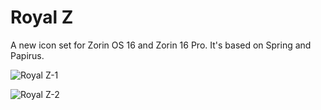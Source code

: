 # Royal Z
A new icon set for Zorin OS 16 and Zorin 16 Pro. It's based on Spring and Papirus.

![Royal Z-1](https://user-images.githubusercontent.com/60283532/130418543-84f9e606-882a-478e-850a-7ddcf42256b5.png)

![Royal Z-2](https://user-images.githubusercontent.com/60283532/130418581-2a4d6e5f-d10b-4221-9ba7-94f8e1ac575c.png)



